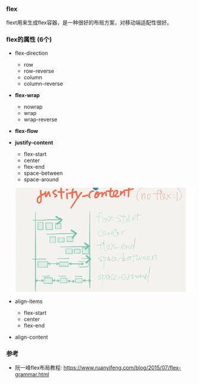 ### flex
flext用来生成flex容器，是一种很好的布局方案，对移动端适配性很好。

### flex的属性 (6个)
- flex-direction
    - row
    - row-reverse
    - column
    - column-reverse
    
- **flex-wrap**
    
    - nowrap
    - wrap
    - wrap-reverse
    
- **flex-flow**

- **justify-content**
    
    - flex-start
    - center
    - flex-end
    - space-between
    - space-around
    
    ![image-20211201000952879](./img/image-20211201000952879.png)
    
- align-items
    - flex-start
    - center
    - flex-end
    
- align-content




### 参考
- 阮一峰flex布局教程: https://www.ruanyifeng.com/blog/2015/07/flex-grammar.html
